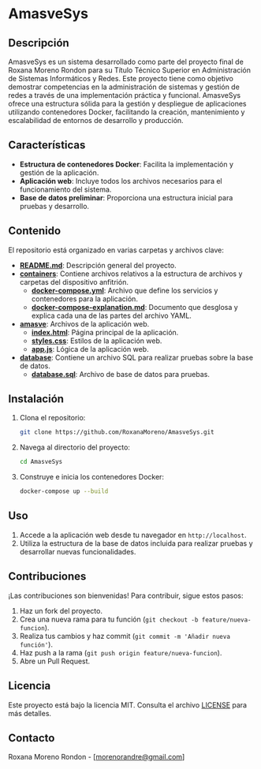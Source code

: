 # AmasveSys

## Descripción

AmasveSys es un sistema desarrollado como parte del proyecto final de Roxana Moreno Rondon para su Título Técnico Superior en Administración de Sistemas Informáticos y Redes. Este proyecto tiene como objetivo demostrar competencias en la administración de sistemas y gestión de redes a través de una implementación práctica y funcional. AmasveSys ofrece una estructura sólida para la gestión y despliegue de aplicaciones utilizando contenedores Docker, facilitando la creación, mantenimiento y escalabilidad de entornos de desarrollo y producción.

## Características

- **Estructura de contenedores Docker**: Facilita la implementación y gestión de la aplicación.
- **Aplicación web**: Incluye todos los archivos necesarios para el funcionamiento del sistema.
- **Base de datos preliminar**: Proporciona una estructura inicial para pruebas y desarrollo.

## Contenido

El repositorio está organizado en varias carpetas y archivos clave:

- **[README.md](README.md)**: Descripción general del proyecto.
- **[containers](containers/)**: Contiene archivos relativos a la estructura de archivos y carpetas del dispositivo anfitrión.
  - **[docker-compose.yml](containers/docker-compose.yml)**: Archivo que define los servicios y contenedores para la aplicación.
  - **[docker-compose-explanation.md](containers/docker-compose-explanation.md)**: Documento que desglosa y explica cada una de las partes del archivo YAML.
- **[amasve](amasve/)**: Archivos de la aplicación web.
  - **[index.html](amasve/index.html)**: Página principal de la aplicación.
  - **[styles.css](amasve/styles.css)**: Estilos de la aplicación web.
  - **[app.js](amasve/app.js)**: Lógica de la aplicación web.
- **[database](amasve/database/)**: Contiene un archivo SQL para realizar pruebas sobre la base de datos.
  - **[database.sql](amasve/database/database.sql)**: Archivo de base de datos para pruebas.

## Instalación

1. Clona el repositorio:
    ```sh
    git clone https://github.com/RoxanaMoreno/AmasveSys.git
    ```
2. Navega al directorio del proyecto:
    ```sh
    cd AmasveSys
    ```
3. Construye e inicia los contenedores Docker:
    ```sh
    docker-compose up --build
    ```

## Uso

1. Accede a la aplicación web desde tu navegador en `http://localhost`.
2. Utiliza la estructura de la base de datos incluida para realizar pruebas y desarrollar nuevas funcionalidades.

## Contribuciones

¡Las contribuciones son bienvenidas! Para contribuir, sigue estos pasos:

1. Haz un fork del proyecto.
2. Crea una nueva rama para tu función (`git checkout -b feature/nueva-funcion`).
3. Realiza tus cambios y haz commit (`git commit -m 'Añadir nueva función'`).
4. Haz push a la rama (`git push origin feature/nueva-funcion`).
5. Abre un Pull Request.

## Licencia

Este proyecto está bajo la licencia MIT. Consulta el archivo [LICENSE](LICENSE) para más detalles.

## Contacto

Roxana Moreno Rondon - [morenorandre@gmail.com]
